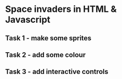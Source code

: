 # Space invaders in HTML & Javascript

## Task 1 - make some sprites

## Task 2 - add some colour

## Task 3 - add interactive controls

